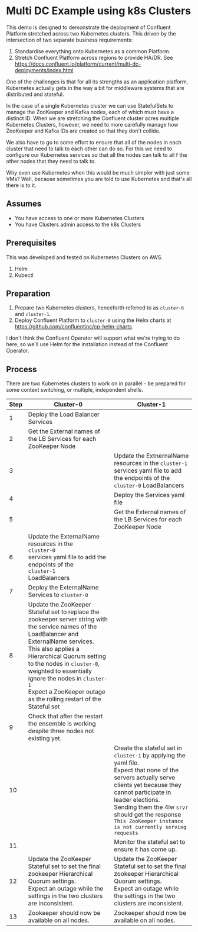 # Multi DC Example using k8s Clusters

This demo is designed to demonstrate the deployment of Confluent Platform stretched across two Kubernetes clusters. This driven by the intersection of two separate business requirements:
1. Standardise everything onto Kubernetes as a common Platform.
2. Stretch Confluent Platform across regions to provide HA/DR. See https://docs.confluent.io/platform/current/multi-dc-deployments/index.html

One of the challenges is that for all its strengths as an application platform, Kubernetes actually gets in the way a bit for middleware systems that are distributed and stateful.

In the case of a single Kubernetes cluster we can use StatefulSets to manage the ZooKeeper and Kafka nodes, each of which must have a distinct ID. When we are stretching the Confluent cluster acres multiple Kubernetes Clusters, however, we need to more carefully manage how ZooKeeper and Kafka IDs are created so that they don't collide.

We also have to go to some effort to ensure that all of the nodes in each cluster that need to talk to each other can do so. For this we need to configure our Kubernetes services so that all the nodes can talk to all f the other nodes that they need to talk to.

Why even use Kubernetes when this would be much simpler with just some VMs? Well, because sometimes you are told to use Kubernetes and that's all there is to it.

## Assumes
* You have access to one or more Kubernetes Clusters
* You have Clusters admin access to the k8s Clusters

## Prerequisites

This was developed and tested on Kubernetes Clusters on AWS.

1. Helm
2. Kubectl


## Preparation

1. Prepare two Kubernetes clusters, henceforth referred to as `cluster-0` and `cluster-1`.
2. Deploy Confluent Platform to `cluster-0` using the Helm charts at https://github.com/confluentinc/cp-helm-charts.

I don't think the Confluent Operator will support what we're trying to do here, so we'll use Helm for the installation instead of the Confluent Operator.

## Process

There are two Kubernetes clusters to work on in parallel - be prepared for some context switching, or multiple, independent shells.

| Step | Cluster-0 | Cluster-1  |
|------|-----------------------------------------------------------------------------------------------------------------------------------------------------------------------------------------------------------------------------------------------------------------------------------------------------------------------------------------------------------------|-----------------------------------------------------------------------------------------------------------------------------------------------------------------------------------------------------------------------------------------------------------------------------------------------------------|
| 1    | Deploy the Load Balancer Services                                                                                                                                                                                                                                                                                                                               |                                                                                                                                                                                                                                                                                                           |
| 2    | Get the External names of the LB Services for each ZooKeeper Node                                                                                                                                                                                                                                                                                               |                                                                                                                                                                                                                                                                                                           |
| 3    |                                                                                                                                                                                                                                                                                                                                                                 | Update the ExtnernalName resources in the `cluster-1` services yaml file to add the endpoints of the `cluster-0` LoadBalancers                                                                                                                                                                            |
| 4    |                                                                                                                                                                                                                                                                                                                                                                 | Deploy the Services yaml file                                                                                                                                                                                                                                                                             |
| 5    |                                                                                                                                                                                                                                                                                                                                                                 | Get the External names of the LB Services for each ZooKeeper Node                                                                                                                                                                                                                                         |
| 6    | Update the ExternalName resources in the <br>`cluster-0`<br> services yaml file to add the endpoints of the <br>`cluster-1`<br> LoadBalancers                                                                                                                                                                                                                   |                                                                                                                                                                                                                                                                                                           |
| 7    | Deploy the ExternalName Services to `cluster-0`                                                                                                                                                                                                                                                                                                                 |                                                                                                                                                                                                                                                                                                           |
| 8    | Update the ZooKeeper Stateful set to replace the zookeeper server string with the service names of the LoadBalancer and ExternalName services.<br>This also applies a Hierarchical Quorum setting to the nodes in `cluster-0`, weighted to essentially ignore the nodes in `cluster-1`<br>Expect a ZooKeeper outage as the rolling restart of the Stateful set  |                                                                                                                                                                                                                                                                                                           |
| 9    | Check that after the restart the ensemble is working despite three nodes not existing yet.                                                                                                                                                                                                                                                                      |                                                                                                                                                                                                                                                                                                           |
| 10   |                                                                                                                                                                                                                                                                                                                                                                 | Create the stateful set in `cluster-1` by applying the yaml file. <br>Expect that none of the servers actually serve clients yet because they cannot participate in leader elections. <br>Sending them the 4lw `srvr` should get the response `This ZooKeeper instance is not currently serving requests` |
| 11   |                                                                                                                                                                                                                                                                                                                                                                 | Monitor the stateful set to ensure it has come up.                                                                                                                                                                                                                                                        |
| 12   | Update the ZooKeeper Stateful set to set the final zookeeper Hierarchical Quorum settings.<br>Expect an outage while the settings in the two clusters are inconsistent.                                                                                                                                                                                         | Update the ZooKeeper Stateful set to set the final zookeeper Hierarchical Quorum settings.<br>Expect an outage while the settings in the two clusters are inconsistent.                                                                                                                                   |
| 13   | Zookeeper should now be available on all nodes.                                                                                                                                                                                                                                                                                                                 | Zookeeper should now be available on all nodes.                                                                                                                                                                                                                                                           |
